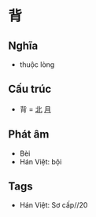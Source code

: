 # 背

## Nghĩa

* thuộc lòng

## Cấu trúc
* 背 = [北](北.md) [月](月.md)

## Phát âm

* Bèi
* Hán Việt: bội

## Tags
* Hán Việt: Sơ cấp//20

<script>window.HANZI_FIELD='背';</script>
